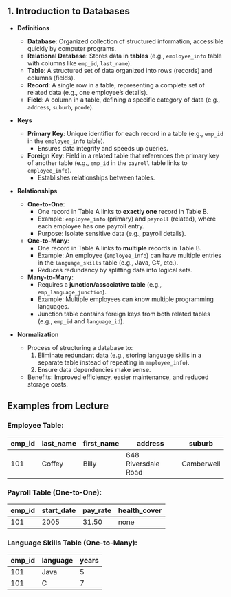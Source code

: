 ## **1. Introduction to Databases**  
   - **Definitions**  
     - **Database**: Organized collection of structured information, accessible quickly by computer programs.  
     - **Relational Database**: Stores data in **tables** (e.g., `employee_info` table with columns like `emp_id`, `last_name`).  
     - **Table**: A structured set of data organized into rows (records) and columns (fields).  
     - **Record**: A single row in a table, representing a complete set of related data (e.g., one employee’s details).  
     - **Field**: A column in a table, defining a specific category of data (e.g., `address`, `suburb`, `pcode`).  

   - **Keys**  
     - **Primary Key**: Unique identifier for each record in a table (e.g., `emp_id` in the `employee_info` table).  
       - Ensures data integrity and speeds up queries.  
     - **Foreign Key**: Field in a related table that references the primary key of another table (e.g., `emp_id` in the `payroll` table links to `employee_info`).  
       - Establishes relationships between tables.  

   - **Relationships**  
     - **One-to-One**:  
       - One record in Table A links to **exactly one** record in Table B.  
       - Example: `employee_info` (primary) and `payroll` (related), where each employee has one payroll entry.  
       - Purpose: Isolate sensitive data (e.g., payroll details).  
     - **One-to-Many**:  
       - One record in Table A links to **multiple** records in Table B.  
       - Example: An employee (`employee_info`) can have multiple entries in the `language_skills` table (e.g., Java, C#, etc.).  
       - Reduces redundancy by splitting data into logical sets.  
     - **Many-to-Many**:  
       - Requires a **junction/associative table** (e.g., `emp_language_junction`).  
       - Example: Multiple employees can know multiple programming languages.  
       - Junction table contains foreign keys from both related tables (e.g., `emp_id` and `language_id`).  

   - **Normalization**  
     - Process of structuring a database to:  
       1. Eliminate redundant data (e.g., storing language skills in a separate table instead of repeating in `employee_info`).  
       2. Ensure data dependencies make sense.  
     - Benefits: Improved efficiency, easier maintenance, and reduced storage costs.  

## **Examples from Lecture**  
### **Employee Table**:  

| emp_id | last_name | first_name | address             | suburb     |
| ------ | --------- | ---------- | ------------------- | ---------- |
| 101    | Coffey    | Billy      | 648 Riversdale Road | Camberwell |

### **Payroll Table (One-to-One):**

|emp_id|start_date|pay_rate|health_cover|
|---|---|---|---|
|101|2005|31.50|none|

### **Language Skills Table (One-to-Many):**

|emp_id|language|years|
|---|---|---|
|101|Java|5|
|101|C|7|

